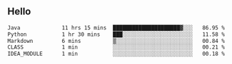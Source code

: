 ## Hello
<!--START_SECTION:waka-->

```txt
Java             11 hrs 15 mins  █████████████████████▓░░░   86.95 %
Python           1 hr 30 mins    ███░░░░░░░░░░░░░░░░░░░░░░   11.58 %
Markdown         6 mins          ▒░░░░░░░░░░░░░░░░░░░░░░░░   00.84 %
CLASS            1 min           ░░░░░░░░░░░░░░░░░░░░░░░░░   00.21 %
IDEA_MODULE      1 min           ░░░░░░░░░░░░░░░░░░░░░░░░░   00.18 %
```

<!--END_SECTION:waka-->
